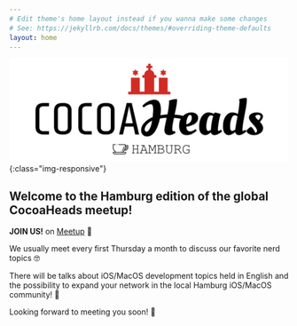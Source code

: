 ```yaml
---
# Edit theme's home layout instead if you wanna make some changes
# See: https://jekyllrb.com/docs/themes/#overriding-theme-defaults
layout: home
---
```


![CocoaHeads Hamburg](/assets/banner.png){:class="img-responsive"}


## Welcome to the Hamburg edition of the global CocoaHeads meetup!

**JOIN US!** on [Meetup](https://www.meetup.com/CocoaHeads-Hamburg) 🎉

We usually meet every first Thursday a month to discuss our favorite nerd topics 🤓

There will be talks about iOS/MacOS development topics held in English and the possibility to expand your network in the local Hamburg iOS/MacOS community! 🍏

Looking forward to meeting you soon! 🥳
